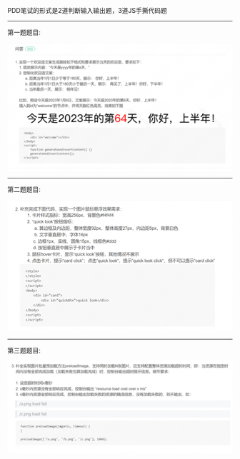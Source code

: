 PDD笔试的形式是2道判断输入输出题，3道JS手撕代码题

------------------------------------------------

第一题题目:

![PDD230313_1](./images/PDD_1.png)

------------------------------------------------

第二题题目:

![PDD230313_2](./images/PDD_2.png)

-------------------------------------------------

第三题题目:

![PDD230313_3](./images/PDD_3.png)